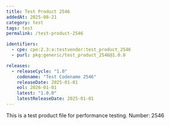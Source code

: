 ```yaml
---
title: Test Product 2546
addedAt: 2025-08-21
category: test
tags: test
permalink: /test-product-2546

identifiers:
  - cpe: cpe:2.3:a:testvendor:test_product_2546
  - purl: pkg:generic/test_product_2546@1.0.0

releases:
  - releaseCycle: "1.0"
    codename: "Test Codename 2546"
    releaseDate: 2025-01-01
    eol: 2026-01-01
    latest: "1.0.0"
    latestReleaseDate: 2025-01-01
---
```


This is a test product file for performance testing. Number: 2546
